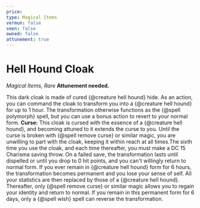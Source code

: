 ```yaml
---
price: 
type: Magical Items
vermun: false
seen: false
owned: false
attunement: true
---
```

# Hell Hound Cloak

*Magical Items, Rare* **Attunement needed.**

This dark cloak is made of cured {@creature hell hound} hide. As an action, you can command the cloak to transform you into a {@creature hell hound} for up to 1 hour. The transformation otherwise functions as the {@spell polymorph} spell, but you can use a bonus action to revert to your normal form. **Curse:** This cloak is cursed with the essence of a {@creature hell hound}, and becoming attuned to it extends the curse to you. Until the curse is broken with {@spell remove curse} or similar magic, you are unwilling to part with the cloak, keeping it within reach at all times.The sixth time you use the cloak, and each time thereafter, you must make a DC 15 Charisma saving throw. On a failed save, the transformation lasts until dispelled or until you drop to 0 hit points, and you can't willingly return to normal form. If you ever remain in {@creature hell hound} form for 6 hours, the transformation becomes permanent and you lose your sense of self. All your statistics are then replaced by those of a {@creature hell hound}. Thereafter, only {@spell remove curse} or similar magic allows you to regain your identity and return to normal. If you remain in this permanent form for 6 days, only a {@spell wish} spell can reverse the transformation.